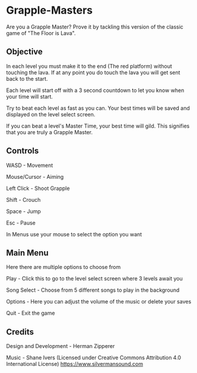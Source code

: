 # Grapple-Masters

Are you a Grapple Master? Prove it by tackling this version of the classic game of "The Floor is Lava".

## Objective
In each level you must make it to the end (The red platform) without touching the lava. If at any point you do touch the lava you will
get sent back to the start.

Each level will start off with a 3 second countdown to let you know when your time will start.

Try to beat each level as fast as you can. Your best times will be saved and displayed on the level select screen.

If you can beat a level's Master Time, your best time will gild. This signifies that you are truly a Grapple Master.

## Controls

WASD - Movement

Mouse/Cursor - Aiming

Left Click - Shoot Grapple

Shift - Crouch

Space - Jump

Esc - Pause

In Menus use your mouse to select the option you want

## Main Menu
Here there are multiple options to choose from

Play - Click this to go to the level select screen where 3 levels await you

Song Select - Choose from 5 different songs to play in the background

Options - Here you can adjust the volume of the music or delete your saves

Quit - Exit the game

## Credits
Design and Development - Herman Zipperer

Music - Shane Ivers (Licensed under Creative Commons Attribution 4.0 International License) https://www.silvermansound.com
